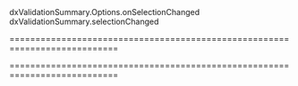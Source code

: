 <!--id-->dxValidationSummary.Options.onSelectionChanged<!--/id-->
<!--EventForAction-->dxValidationSummary.selectionChanged<!--/EventForAction-->
===========================================================================
<!--hidden--><!--/hidden-->
===========================================================================


